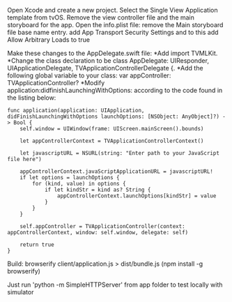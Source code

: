 Open Xcode and create a new project.
Select the Single View Application template from tvOS.
Remove the view controller file and the main storyboard for the app.
Open the info.plist file:
	remove the Main storyboard file base name entry.
	add App Transport Security Settings and to this add Allow Arbitrary Loads to true

Make these changes to the AppDelegate.swift file:
*Add import TVMLKit.
*Change the class declaration to be class AppDelegate: UIResponder, UIApplicationDelegate, TVApplicationControllerDelegate {.
*Add the following global variable to your class: var appController: TVApplicationController?
*Modify application:didfinishLaunchingWithOptions: according to the code found in the listing below:

```
func application(application: UIApplication, didFinishLaunchingWithOptions launchOptions: [NSObject: AnyObject]?) -> Bool {
    self.window = UIWindow(frame: UIScreen.mainScreen().bounds)

    let appControllerContext = TVApplicationControllerContext()

    let javascriptURL = NSURL(string: "Enter path to your JavaScript file here")

    appControllerContext.javaScriptApplicationURL = javascriptURL!
    if let options = launchOptions {
        for (kind, value) in options {
            if let kindStr = kind as? String {
                appControllerContext.launchOptions[kindStr] = value
            }
        }
    }

    self.appController = TVApplicationController(context: appControllerContext, window: self.window, delegate: self)

    return true
}
```

Build: browserify client/application.js > dist/bundle.js (npm install -g browserify)

Just run 'python -m SimpleHTTPServer' from app folder to test locally with simulator
